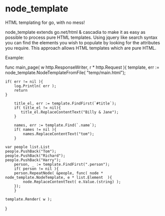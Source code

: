 node_template
=============

HTML templating for go, with no mess!

node_template extends go.net/html & cascadia to make it as easy as possible to 
process pure HTML templates. Using jquery like search syntax you can find the 
elements you wish to populate by looking for the attributes you require. 
This approach allows HTML templates which are pure HTML.


Example:


  func main_page( w http.ResponseWriter, r * http.Request ){
	template, err := node_template.NodeTemplateFromFile( "temp/main.html");

	if( err != nil ){	
		log.Println( err );
		return
	} 
 
       	title_el, err := template.FindFirst(`#title`);
        if( title_el != nil){
           title_el.ReplaceContentText("Billy & Jane");
        }
        
        names, err := template.Find(`.name`);
        if( names != nil ){
            names.ReplaceContentText("tom");
        }

	var people list.List
	people.PushBack("Tom");
	people.PushBack("Richard");
	people.PushBack("Harry");
        person, _ := template.FindFirst(".person");
        if( person != nil ){
		person.RepeatNode( &people, func( node * node_template.NodeTemplate, e * list.Element  ){
			node.ReplaceContentText( e.Value.(string) );
		});
        }

	template.Render( w );
  }
